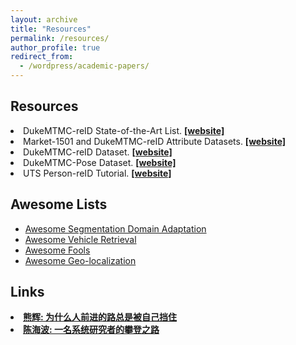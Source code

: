 ```yaml
---
layout: archive
title: "Resources"
permalink: /resources/
author_profile: true
redirect_from: 
  - /wordpress/academic-papers/
---
```



## Resources

<li> DukeMTMC-reID State-of-the-Art List.  <strong><a href="https://github.com/layumi/Person_reID_baseline_pytorch/tree/master/leaderboard"> [website]</a></strong> </li>
<li> Market-1501 and DukeMTMC-reID Attribute Datasets.  <strong><a href="https://vana77.github.io"> [website]</a></strong> </li>
<li> DukeMTMC-reID Dataset.  <strong><a href="https://github.com/layumi/Duke_evaluation"> [website]</a></strong> </li>
<li> DukeMTMC-Pose Dataset.  <strong><a href="https://github.com/layumi/DukeMTMC-Pose"> [website]</a></strong> </li>
<li> UTS Person-reID Tutorial.  <strong><a href="https://github.com/layumi/Person_reID_baseline_pytorch/tree/master/tutorial"> [website]</a></strong> </li>

## Awesome Lists
- [Awesome Segmentation Domain Adaptation](https://github.com/layumi/Seg-Uncertainty/tree/master/awesome-SegDA)
- [Awesome Vehicle Retrieval](https://github.com/layumi/Vehicle_reID-Collection)
- [Awesome Fools](https://github.com/layumi/Awesome-Fools)
- [Awesome Geo-localization](https://github.com/layumi/University1652-Baseline/tree/master/State-of-the-art)

## Links
<li>  <strong><a href="http://www.evernote.com/shard/s150/sh/3de79ff0-5778-417c-9bcb-6c0111a26694/29958003bb71992667ce3f42fd4ca875"> 熊辉: 为什么人前进的路总是被自己挡住 </a></strong> </li>
<li>  <strong><a href="http://prof.ict.ac.cn/lugang/readings/%E4%B8%80%E5%90%8D%E7%B3%BB%E7%BB%9F%E7%A0%94%E7%A9%B6%E8%80%85%E7%9A%84%E6%94%80%E7%99%BB%E4%B9%8B%E8%B7%AF.pdf">陈海波: 一名系统研究者的攀登之路</a></strong> </li>


